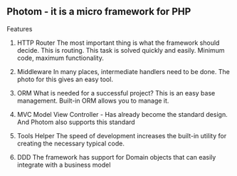 ## Photom - it is a micro framework for PHP

Features
1. HTTP Router
The most important thing is what the framework should decide. This is routing.
This task is solved quickly and easily. Minimum code, maximum functionality.

2. Middleware
In many places, intermediate handlers need to be done. The photo for this gives an easy tool.

3. ORM
What is needed for a successful project? This is an easy base management. Built-in ORM allows you to manage it.

4. MVC
Model View Controller - Has already become the standard design.
And Photom also supports this standard

5. Tools Helper
The speed of development increases the built-in utility for creating the necessary typical code.

6. DDD
The framework has support for Domain objects that can easily integrate with a business model